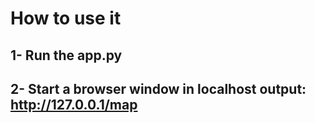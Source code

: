 # How to use it
## 1- Run the app.py
## 2- Start a browser window in localhost output: http://127.0.0.1/map
